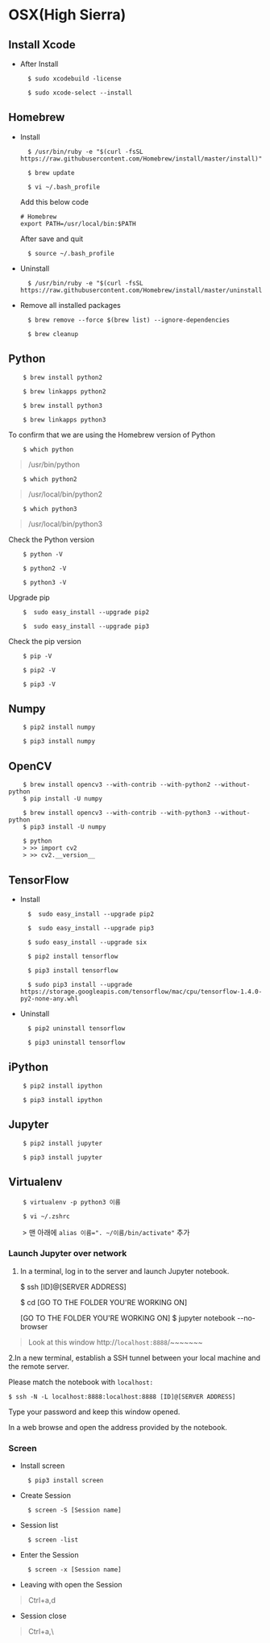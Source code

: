 # OSX(High Sierra)

## Install Xcode
- After Install

        $ sudo xcodebuild -license

        $ sudo xcode-select --install

## Homebrew
- Install
        
        $ /usr/bin/ruby -e "$(curl -fsSL https://raw.githubusercontent.com/Homebrew/install/master/install)"

        $ brew update

        $ vi ~/.bash_profile

    Add this below code
    ```
    # Homebrew
    export PATH=/usr/local/bin:$PATH
    ```
    After save and quit
    
        $ source ~/.bash_profile

- Uninstall
        
        $ /usr/bin/ruby -e "$(curl -fsSL https://raw.githubusercontent.com/Homebrew/install/master/uninstall)"

- Remove all installed packages

        $ brew remove --force $(brew list) --ignore-dependencies

        $ brew cleanup

## Python

        $ brew install python2

        $ brew linkapps python2

        $ brew install python3

        $ brew linkapps python3

To confirm that we are using the Homebrew version of Python

        $ which python
> /usr/bin/python

        $ which python2
> /usr/local/bin/python2

        $ which python3
> /usr/local/bin/python3


Check the Python version

        $ python -V

        $ python2 -V

        $ python3 -V

Upgrade pip

        $  sudo easy_install --upgrade pip2
        
        $  sudo easy_install --upgrade pip3

Check the pip version

        $ pip -V

        $ pip2 -V

        $ pip3 -V

## Numpy

        $ pip2 install numpy

        $ pip3 install numpy

## OpenCV

        $ brew install opencv3 --with-contrib --with-python2 --without-python
        $ pip install -U numpy

        $ brew install opencv3 --with-contrib --with-python3 --without-python
        $ pip3 install -U numpy
        
        $ python
        > >> import cv2
        > >> cv2.__version__

## TensorFlow
- Install

        $  sudo easy_install --upgrade pip2

        $  sudo easy_install --upgrade pip3

        $ sudo easy_install --upgrade six

        $ pip2 install tensorflow

        $ pip3 install tensorflow

        $ sudo pip3 install --upgrade https://storage.googleapis.com/tensorflow/mac/cpu/tensorflow-1.4.0-py2-none-any.whl

- Uninstall

        $ pip2 uninstall tensorflow

        $ pip3 uninstall tensorflow

## iPython

        $ pip2 install ipython

        $ pip3 install ipython

## Jupyter

        $ pip2 install jupyter

        $ pip3 install jupyter
        
## Virtualenv

        $ virtualenv -p python3 이름
        
        $ vi ~/.zshrc
        
        > 맨 아래에 `alias 이름=". ~/이름/bin/activate"` 추가
        
        

### Launch Jupyter over network

1. In a terminal, log in to the server and launch Jupyter notebook.

    $ ssh [ID]@[SERVER ADDRESS]

    $ cd [GO TO THE FOLDER YOU'RE WORKING ON] 

    [GO TO THE FOLDER YOU'RE WORKING ON] $ jupyter notebook --no-browser


> Look at this window
    http://`localhost:8888`/~~~~~~~

2.In a new terminal, establish a SSH tunnel between your local machine and the remote server. 

Please match the notebook with `localhost:`

    $ ssh -N -L localhost:8888:localhost:8888 [ID]@[SERVER ADDRESS]

Type your password and keep this window opened.

In a web browse and open the address provided by the notebook.

### Screen

- Install screen

        $ pip3 install screen
        
- Create Session

        $ screen -S [Session name]
        
- Session list
        
        $ screen -list
        
- Enter the Session

        $ screen -x [Session name]
        
- Leaving with open the Session 
        
>  Ctrl+a,d
        
- Session close

> Ctrl+a,\
        
        
